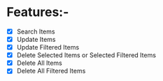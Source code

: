 # Features:- 
- [x] Search Items
- [x] Update Items
- [x] Update Filtered Items
- [x] Delete Selected Items or Selected Filtered Items
- [x] Delete All Items
- [x] Delete All Filtered Items

